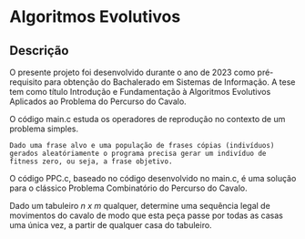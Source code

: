 # Algoritmos Evolutivos

## Descrição

O presente projeto foi desenvolvido durante o ano de 2023 como pré-requisito para
obtenção do Bachalerado em Sistemas de Informação. A tese tem como título Introdução e Fundamentação à Algoritmos Evolutivos Aplicados ao Problema do Percurso do Cavalo.

O código main.c estuda os operadores de reprodução no contexto de um problema simples.

``Dado uma frase alvo e uma população de frases cópias (indivíduos) gerados aleatóriamente
o programa precisa gerar um indivíduo de fitness zero, ou seja, a frase objetivo.``

O código PPC.c, baseado no código desenvolvido no main.c, é uma solução para o clássico
Problema Combinatório do Percurso do Cavalo.

Dado um tabuleiro $n$ $x$ $m$ qualquer, determine uma sequência legal de movimentos do cavalo de modo que esta peça passe por todas as casas uma única vez, a partir de qualquer casa do tabuleiro.
